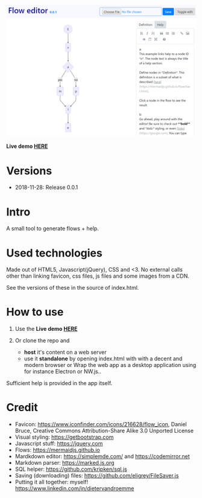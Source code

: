 ![](screenshot.png)

**Live demo [HERE](https://1n4da9gyqhto1wgjvlkpba-on.drv.tw/floweditordemo)**

# Versions
*   2018-11-28: Release 0.0.1

# Intro
A small tool to generate flows + help.

# Used technologies
Made out of HTML5, Javascript(jQuery), CSS and <3. No external calls other than linking favicon, css files, js files and some images from a CDN.

See the versions of these in the source of index.html.

# How to use
1.  Use the **Live demo [HERE](https://1n4da9gyqhto1wgjvlkpba-on.drv.tw/floweditordemo)**
2.  Or clone the repo and

    *   **host** it's content on a web server
    *   use it **standalone** by opening index.html with with a decent and modern browser or Wrap the web app as a desktop application using for instance Electron or NW.js..

Sufficient help is provided in the app itself.

# Credit
*   Favicon: <https://www.iconfinder.com/icons/216628/flow_icon>, Daniel Bruce,
Creative Commons Attribution-Share Alike 3.0 Unported License
*   Visual styling: <https://getbootstrap.com>
*   Javascript stuff: <https://jquery.com>
*   Flows: <https://mermaidjs.github.io>
*   Mardkdown editor: <https://simplemde.com/> and <https://codemirror.net>
*   Markdown parser: <https://marked.js.org>
*   SQL helper: <https://github.com/kripken/sql.js>
*   Saving (downloading) files: <https://github.com/eligrey/FileSaver.js>
*   Putting it all together: myself! <https://www.linkedin.com/in/dietervandroemme>
